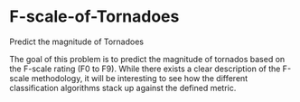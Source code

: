 # F-scale-of-Tornadoes
Predict the magnitude of Tornadoes

The goal of this problem is to predict the magnitude of tornados based on the F-scale rating (F0 to F9). While there exists a clear description of the F-scale methodology, it will be interesting to see how the different classification algorithms stack up against the defined metric.
